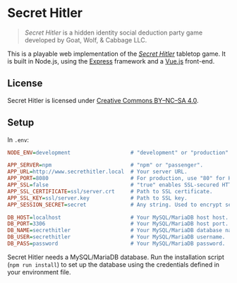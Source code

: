 # Secret Hitler

> _Secret Hitler_ is a hidden identity social deduction party game developed by Goat, Wolf, & Cabbage LLC.

This is a playable web implementation of the _[Secret Hitler](https://www.secrethitler.com/)_ tabletop game. It is built in Node.js, using the [Express](https://expressjs.com/) framework and a [Vue.js](https://vuejs.org/) front-end.

## License

Secret Hitler is licensed under [Creative Commons BY–NC–SA 4.0](https://creativecommons.org/licenses/by-nc-sa/4.0/).

## Setup

In `.env`:

```ini
NODE_ENV=development                   # "development" or "production".

APP_SERVER=npm                         # "npm" or "passenger".
APP_URL=http://www.secrethitler.local  # Your server URL.
APP_PORT=8080                          # For production, use "80" for HTTP or "443" for HTTPS.
APP_SSL=false                          # "true" enables SSL-secured HTTPS server. 
APP_SSL_CERTIFICATE=ssl/server.crt     # Path to SSL certificate.
APP_SSL_KEY=ssl/server.key             # Path to SSL key.
APP_SESSION_SECRET=secret              # Any string. Used to encrypt session cookies.

DB_HOST=localhost                      # Your MySQL/MariaDB host host. Defaults to "localhost".
DB_PORT=3306                           # Your MySQL/MariaDB host port. Defaults to "3306".
DB_NAME=secrethitler                   # Your MySQL/MariaDB database name.
DB_USER=secrethitler                   # Your MySQL/MariaDB username.
DB_PASS=password                       # Your MySQL/MariaDB password.
```

Secret Hitler needs a MySQL/MariaDB database. Run the installation script (`npm run install`) to set up the database using the credentials defined in your environment file.
